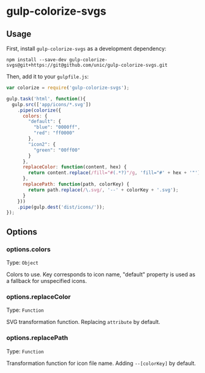 # gulp-colorize-svgs

## Usage

First, install `gulp-colorize-svgs` as a development dependency:

```shell
npm install --save-dev gulp-colorize-svgs@git+https://git@github.com/unic/gulp-colorize-svgs.git
```

Then, add it to your `gulpfile.js`:

```javascript
var colorize = require('gulp-colorize-svgs');

gulp.task('html', function(){
  gulp.src(['app/icons/*.svg'])
    .pipe(colorize({
      colors: {
        "default": {
          "blue": "0000ff",
          "red": "ff0000"
        },
        "icon2": {
          "green": "00ff00"
        }
      },
      replaceColor: function(content, hex) {
        return content.replace(/fill="#(.*?)"/g, 'fill="#' + hex + '"');
      },
      replacePath: function(path, colorKey) {
        return path.replace(/\.svg/, '--' + colorKey + '.svg');
      }
    }))
    .pipe(gulp.dest('dist/icons/'));
});
```


## Options

### options.colors
Type: `Object`

Colors to use. Key corresponds to icon name, "default" property is used as a fallback for unspecified icons.

### options.replaceColor
Type: `Function`

SVG transformation function. Replacing ```attribute``` by default.

### options.replacePath
Type: `Function`

Transformation function for icon file name. Adding ```--[colorKey]``` by default.

